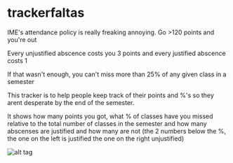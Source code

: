# trackerfaltas
IME's attendance policy is really freaking annoying. Go >120 points and you're out

Every unjustified abscence costs you 3 points and every justified abscence costs 1

If that wasn't enough, you can't miss more than 25% of any given class in a semester

This tracker is to help people keep track of their points and %'s so they arent desperate by the end of the semester.

It shows how many points you got, what % of classes have you missed relative to the total number of classes in the semester and how many abscenses are justified and how many are not (the 2 numbers below the %, the one on the left is justified the one on the right unjustified)

![alt tag](http://oi57.tinypic.com/2cxj37m.jpg)
